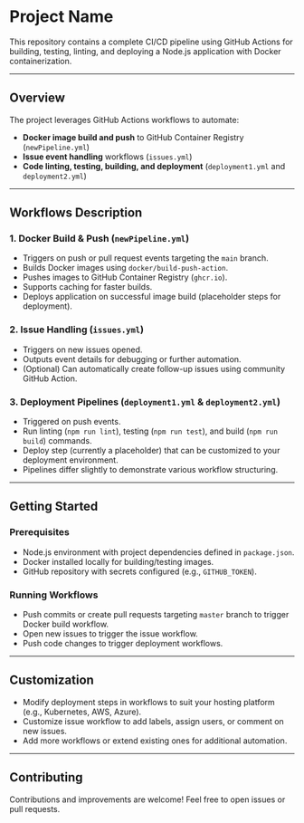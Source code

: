 # Project Name

This repository contains a complete CI/CD pipeline using GitHub Actions for building, testing, linting, and deploying a Node.js application with Docker containerization.

---

## Overview

The project leverages GitHub Actions workflows to automate:

- **Docker image build and push** to GitHub Container Registry (`newPipeline.yml`)
- **Issue event handling** workflows (`issues.yml`)
- **Code linting, testing, building, and deployment** (`deployment1.yml` and `deployment2.yml`)

---

## Workflows Description

### 1. Docker Build & Push (`newPipeline.yml`)

- Triggers on push or pull request events targeting the `main` branch.
- Builds Docker images using `docker/build-push-action`.
- Pushes images to GitHub Container Registry (`ghcr.io`).
- Supports caching for faster builds.
- Deploys application on successful image build (placeholder steps for deployment).

### 2. Issue Handling (`issues.yml`)

- Triggers on new issues opened.
- Outputs event details for debugging or further automation.
- (Optional) Can automatically create follow-up issues using community GitHub Action.

### 3. Deployment Pipelines (`deployment1.yml` & `deployment2.yml`)

- Triggered on push events.
- Run linting (`npm run lint`), testing (`npm run test`), and build (`npm run build`) commands.
- Deploy step (currently a placeholder) that can be customized to your deployment environment.
- Pipelines differ slightly to demonstrate various workflow structuring.

---

## Getting Started

### Prerequisites

- Node.js environment with project dependencies defined in `package.json`.
- Docker installed locally for building/testing images.
- GitHub repository with secrets configured (e.g., `GITHUB_TOKEN`).

### Running Workflows

- Push commits or create pull requests targeting `master` branch to trigger Docker build workflow.
- Open new issues to trigger the issue workflow.
- Push code changes to trigger deployment workflows.

---

## Customization

- Modify deployment steps in workflows to suit your hosting platform (e.g., Kubernetes, AWS, Azure).
- Customize issue workflow to add labels, assign users, or comment on new issues.
- Add more workflows or extend existing ones for additional automation.

---

## Contributing

Contributions and improvements are welcome! Feel free to open issues or pull requests.




